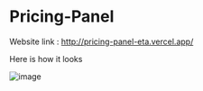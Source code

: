 # Pricing-Panel

Website link : http://pricing-panel-eta.vercel.app/

Here is how it looks 

![image](https://user-images.githubusercontent.com/90172285/136223485-c2fdb80f-6317-4bc8-92a4-ea97ffe2e13b.png)
